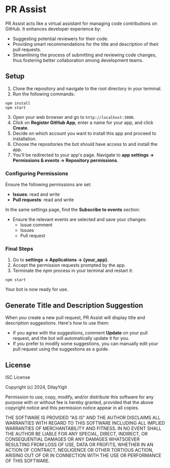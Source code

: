 # PR Assist

PR Assist acts like a virtual assistant for managing code contributions on GitHub. It enhances developer experience by:

- Suggesting potential reviewers for their code.
- Providing smart recommendations for the title and description of their pull requests.
- Streamlining the process of submitting and reviewing code changes, thus fostering better collaboration among development teams.

## Setup

1. Clone the repository and navigate to the root directory in your terminal.
2. Run the following commands:
```
npm install
npm start
```

3. Open your web browser and go to `http://localhost:3000`.
4. Click on **Register GitHub App**, enter a name for your app, and click **Create**.
5. Decide on which account you want to install this app and proceed to installation.
6. Choose the repositories the bot should have access to and install the app.
7. You'll be redirected to your app's page. Navigate to **app settings -> Permissions & events -> Repository permissions**.

### Configuring Permissions

Ensure the following permissions are set:
- **Issues**: read and write
- **Pull requests**: read and write

In the same settings page, find the **Subscribe to events** section:
- Ensure the relevant events are selected and save your changes:
  - Issue comment
  - Issues
  - Pull request

### Final Steps

1. Go to **settings -> Applications -> {your_app}**.
2. Accept the permission requests prompted by the app.
3. Terminate the npm process in your terminal and restart it:

```
npm start
```

Your bot is now ready for use.

## Generate Title and Description Suggestion

When you create a new pull request, PR Assist will display title and description suggestions. Here's how to use them:

- If you agree with the suggestions, comment **Update** on your pull request, and the bot will automatically update it for you.
- If you prefer to modify some suggestions, you can manually edit your pull request using the suggestions as a guide.

## License

ISC License

Copyright (c) 2024, DilayYigit

Permission to use, copy, modify, and/or distribute this software for any
purpose with or without fee is hereby granted, provided that the above
copyright notice and this permission notice appear in all copies.

THE SOFTWARE IS PROVIDED "AS IS" AND THE AUTHOR DISCLAIMS ALL WARRANTIES
WITH REGARD TO THIS SOFTWARE INCLUDING ALL IMPLIED WARRANTIES OF
MERCHANTABILITY AND FITNESS. IN NO EVENT SHALL THE AUTHOR BE LIABLE FOR
ANY SPECIAL, DIRECT, INDIRECT, OR CONSEQUENTIAL DAMAGES OR ANY DAMAGES
WHATSOEVER RESULTING FROM LOSS OF USE, DATA OR PROFITS, WHETHER IN AN
ACTION OF CONTRACT, NEGLIGENCE OR OTHER TORTIOUS ACTION, ARISING OUT OF
OR IN CONNECTION WITH THE USE OR PERFORMANCE OF THIS SOFTWARE.
